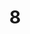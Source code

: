 ---
layout: paintings/painting
title: 8
image: /images/paintings/acrylic/JRB Web 24-min.jpg
dimensions: 480mm x 480mm
media: Acrylic on Acrylic
group: Acrylic
---